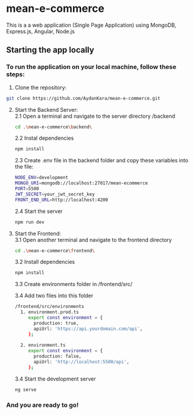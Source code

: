 # mean-e-commerce
This is a a web application (Single Page Application) using MongoDB, Express.js, Angular, Node.js

<h2>Starting the app locally</h2>

<h3>To run the application on your local machine, follow these steps:</h3>

1. Clone the repository:
```bash
git clone https://github.com/AydanKara/mean-e-commerce.git
```
2. Start the Backend Server: <br>
   2.1 Open a terminal and navigate to the server directory /backend
   ```bash
   cd .\mean-e-commerce\backend\
   ```
   2.2 Instal dependencies
   ```bash
   npm install
   ```
   2.3 Create .env file in the backend folder and copy these variables into the file:
   ```bash
   NODE_ENV=development
   MONGO_URI=mongodb://localhost:27017/mean-ecommerce
   PORT=5500
   JWT_SECRET=your_jwt_secret_key
   FRONT_END_URL=http://localhost:4200
   ```
   2.4 Start the server
   ```bash
   npm run dev
   ```

3. Start the Frontend: <br>
    3.1 Open another terminal and navigate to the frontend directory 
   ```bash
   cd .\mean-e-commerce\frontend\
   ```
   3.2 Install dependencies
    ```bash
   npm install
    ```
   3.3 Create environments folder in /frontend/src/
   
   3.4 Add two files into this folder
   ```bash
   /frontend/src/environments
     1. environment.prod.ts
	    export const environment = {
	      production: true,
	      apiUrl: 'https://api.yourdomain.com/api',
	    };
     
     2. environment.ts
	    export const environment = {
	      production: false,
	      apiUrl: 'http://localhost:5500/api',
	    };
   ```
   3.4 Start the development server
   ```bash
   ng serve
   ```

<h3>And you are ready to go!</h3>
